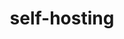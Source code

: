 ---
title: self-hosting
aka: 
    - self-hosted
    - hosted
description: a page listing the services your hosting or managing yourself
creator_name: Matze
creator_link: https://kittsteiner.blog/self-hosting/
---